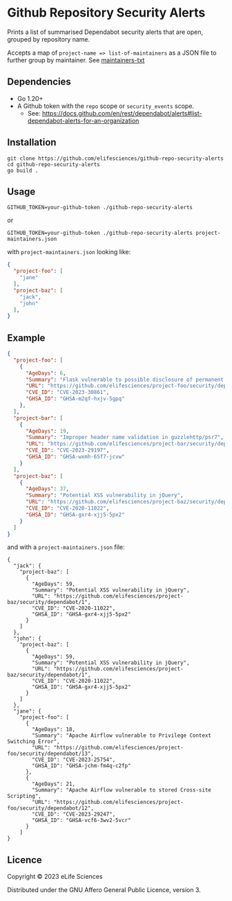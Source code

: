 # Github Repository Security Alerts

Prints a list of summarised Dependabot security alerts that are open, grouped by repository name.

Accepts a map of `project-name => list-of-maintainers` as a JSON file to further group by maintainer. 
See [maintainers-txt](https://github.com/elifesciences/maintainers-txt)

## Dependencies

* Go 1.20+
* A Github token with the `repo` scope or `security_events` scope. 
    - See: https://docs.github.com/en/rest/dependabot/alerts#list-dependabot-alerts-for-an-organization

## Installation

    git clone https://github.com/elifesciences/github-repo-security-alerts
    cd github-repo-security-alerts
    go build .

## Usage

    GITHUB_TOKEN=your-github-token ./github-repo-security-alerts

or

    GITHUB_TOKEN=your-github-token ./github-repo-security-alerts project-maintainers.json

with `project-maintainers.json` looking like:

```json
{
  "project-foo": [
    "jane"
  ],
  "project-baz": [
    "jack",
    "john"
  ],
}
```

## Example

```json
{
  "project-foo": [
    {
      "AgeDays": 6,
      "Summary": "Flask vulnerable to possible disclosure of permanent session cookie due to missing Vary: Cookie header",
      "URL": "https://github.com/elifesciences/project-foo/security/dependabot/28",
      "CVE_ID": "CVE-2023-30861",
      "GHSA_ID": "GHSA-m2qf-hxjv-5gpq"
    },
  ],
  "project-bar": [
    {
      "AgeDays": 19,
      "Summary": "Improper header name validation in guzzlehttp/psr7",
      "URL": "https://github.com/elifesciences/project-bar/security/dependabot/4",
      "CVE_ID": "CVE-2023-29197",
      "GHSA_ID": "GHSA-wxmh-65f7-jcvw"
    }
  ],
  "project-baz": [
    {
      "AgeDays": 37,
      "Summary": "Potential XSS vulnerability in jQuery",
      "URL": "https://github.com/elifesciences/project-baz/security/dependabot/1",
      "CVE_ID": "CVE-2020-11022",
      "GHSA_ID": "GHSA-gxr4-xjj5-5px2"
    }
  ]
}
```

and with a `project-maintainers.json` file:

```
{
  "jack": {
    "project-baz": [
      {
        "AgeDays": 59,
        "Summary": "Potential XSS vulnerability in jQuery",
        "URL": "https://github.com/elifesciences/project-baz/security/dependabot/1",
        "CVE_ID": "CVE-2020-11022",
        "GHSA_ID": "GHSA-gxr4-xjj5-5px2"
      }
    ]
  },
  "john": {
    "project-baz": [
      {
        "AgeDays": 59,
        "Summary": "Potential XSS vulnerability in jQuery",
        "URL": "https://github.com/elifesciences/project-baz/security/dependabot/1",
        "CVE_ID": "CVE-2020-11022",
        "GHSA_ID": "GHSA-gxr4-xjj5-5px2"
      }
    ]
  },
  "jane": {
    "project-foo": [
      {
        "AgeDays": 18,
        "Summary": "Apache Airflow vulnerable to Privilege Context Switching Error",
        "URL": "https://github.com/elifesciences/project-foo/security/dependabot/13",
        "CVE_ID": "CVE-2023-25754",
        "GHSA_ID": "GHSA-jchm-fm4q-c2fp"
      },
      {
        "AgeDays": 21,
        "Summary": "Apache Airflow vulnerable to stored Cross-site Scripting",
        "URL": "https://github.com/elifesciences/project-foo/security/dependabot/12",
        "CVE_ID": "CVE-2023-29247",
        "GHSA_ID": "GHSA-vcf6-3wv2-5vcr"
      }
    ]
}
```

## Licence

Copyright © 2023 eLife Sciences

Distributed under the GNU Affero General Public Licence, version 3.
